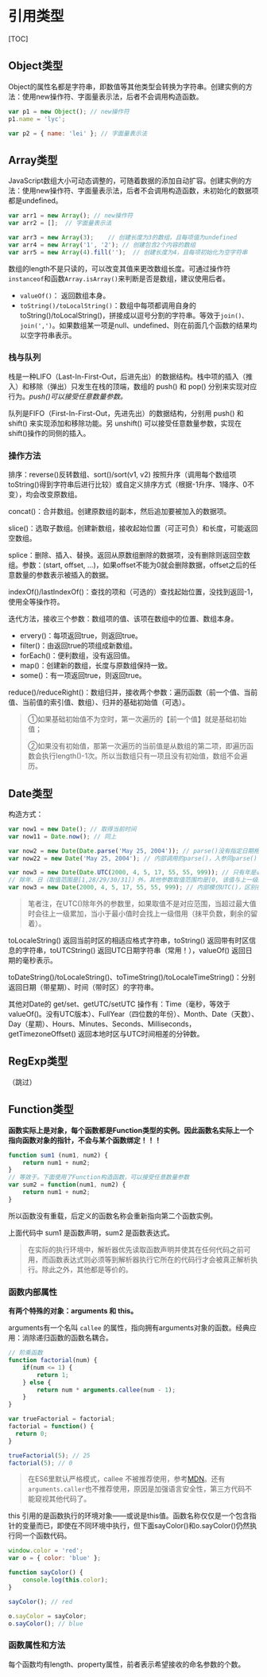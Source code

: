 # 引用类型

[TOC]

## Object类型

Object的属性名都是字符串，即数值等其他类型会转换为字符串。创建实例的方法：使用new操作符、字面量表示法，后者不会调用构造函数。

```javascript
var p1 = new Object(); // new操作符
p1.name = 'lyc';

var p2 = { name: 'lei' }; // 字面量表示法
```

## Array类型

JavaScript数组大小可动态调整的，可随着数据的添加自动扩容。创建实例的方法：使用new操作符、字面量表示法，后者不会调用构造函数，未初始化的数据项都是undefined。

```javascript
var arr1 = new Array(); // new操作符
var arr2 = [];	// 字面量表示法

var arr3 = new Array(3);	// 创建长度为3的数组，且每项值为undefined
var arr4 = new Array('1', '2'); // 创建包含2个内容的数组
var arr5 = new Array(4).fill('');  // 创建长度为4，且每项初始化为空字符串
```

数组的length不是只读的，可以改变其值来更改数组长度。可通过操作符`instanceof`和函数`Array.isArray()`来判断是否是数组，建议使用后者。

- `valueOf()`： 返回数组本身。
- `toString()/toLocalString()`：数组中每项都调用自身的toString()/toLocalString()，拼接成以逗号分割的字符串。等效于`join()、join(',')`。如果数组某一项是null、undefined、则在前面几个函数的结果均以空字符串表示。

### 栈与队列

栈是一种LIFO（Last-In-First-Out，后进先出）的数据结构。栈中项的插入（推入）和移除（弹出）只发生在栈的顶端，数组的 push() 和 pop() 分别来实现对应行为。*push()可以接受任意数量参数。*

队列是FIFO（First-In-First-Out，先进先出）的数据结构，分别用 push() 和 shift() 来实现添加和移除功能。另 unshift() 可以接受任意数量参数，实现在shift()操作的同侧的插入。

### 操作方法

排序：reverse()反转数组、sort()/sort(v1, v2) 按照升序（调用每个数组项toString()得到字符串后进行比较）或自定义排序方式（根据-1升序、1降序、0不变），均会改变原数组。

concat()：合并数组。创建原数组的副本，然后追加要被加入的数据项。

slice()：选取子数组。创建新数组，接收起始位置（可正可负）和长度，可能返回空数组。

splice：删除、插入、替换。返回从原数组删除的数据项，没有删除则返回空数组。参数：(start, offset, ...)，如果offset不能为0就会删除数据，offset之后的任意数量的参数表示被插入的数据。

indexOf()/lastIndexOf()：查找的项和（可选的）查找起始位置，没找到返回-1，使用全等操作符。

迭代方法，接收三个参数：数组项的值、该项在数组中的位置、数组本身。

- ervery()：每项返回true，则返回true。
- filter()：由返回true的项组成新数组。
- forEach()：便利数组，没有返回值。
- map()：创建新的数组，长度与原数组保持一致。
- some()：有一项返回true，则返回true。

reduce()/reduceRight()：数组归并，接收两个参数：遍历函数（前一个值、当前值、当前值的索引值、数组）、归并的基础初始值（可选）。

> ①如果基础初始值不为空时，第一次遍历的【前一个值】就是基础初始值；
>
> ②如果没有初始值，那第一次遍历的当前值是从数组的第二项，即遍历函数会执行length()-1次。所以当数组只有一项且没有初始值，数组不会遍历。

## Date类型

构造方式：

```javascript
var now1 = new Date(); // 取得当前时间
var now11 = Date.now(); // 同上

var now2 = new Date(Date.parse('May 25, 2004')); // parse()没有指定日期格式，通常因地区而已
var now22 = new Date('May 25, 2004'); // 内部调用的parse()，入参同parse()

var now3 = new Date(Date.UTC(2000, 4, 5, 17, 55, 55, 999)); // 只有年是必填的，其他默认对应取值范围的最小值。
// 除年、日（取值范围是[1,28/29/30/31]）外，其他参数取值范围均是[0, 该值与上一级的换算值减一]，如月为[0,11]，时是[0,23]。
var now3 = new Date(2000, 4, 5, 17, 55, 55, 999); // 内部模仿UTC()，区别在于基于时区不一致。UTC()是基于GMT，而本构造函数是基于本地时区。
```

> 笔者注，在UTC()除年外的参数里，如果取值不是对应范围，当超过最大值时会往上一级累加，当小于最小值时会找上一级借用（抹平负数，剩余的留着）。

toLocaleString() 返回当前时区的相适应格式字符串，toString() 返回带有时区信息的字符串，toUTCString() 返回UTC日期字符串（常用！），valueOf() 返回日期的毫秒表示。

toDateString()/toLocaleString()、toTimeString()/toLocaleTimeString()：分别返回日期（带星期）、时间（带时区）的字符串。

其他对Date的 get/set、getUTC/setUTC 操作有：Time（毫秒，等效于valueOf()。没有UTC版本）、FullYear（四位数的年份）、Month、Date（天数）、Day（星期）、Hours、Minutes、Seconds、Milliseconds，getTimezoneOffset() 返回本地时区与UTC时间相差的分钟数。

## RegExp类型

（跳过）

## Function类型

**函数实际上是对象，每个函数都是Function类型的实例。因此函数名实际上一个指向函数对象的指针，不会与某个函数绑定！！！** 

```javascript
function sum1 (num1, num2) {
	return num1 + num2;
}
// 等效于。下面使用了Function构造函数，可以接受任意数量参数
var sum2 = function(num1, num2) {
	return num1 + num2;
}
```

所以函数没有重载，后定义的函数名称会重新指向第二个函数实例。

上面代码中 sum1 是函数声明，sum2 是函数表达式。

> 在实际的执行环境中，解析器优先读取函数声明并使其在任何代码之前可用，而函数表达式则必须等到解析器执行它所在的代码行才会被真正解析执行。除此之外，其他都是等价的。

### 函数内部属性

**有两个特殊的对象：arguments 和 this。**

arguments有一个名叫 `callee` 的属性，指向拥有arguments对象的函数。经典应用：消除递归函数的函数名耦合。

```javascript
// 阶乘函数
function factorial(num) {
	if(num <= 1) {
		return 1;
	} else {
		return num * arguments.callee(num - 1);
	}
}

var trueFactorial = factorial;
factorial = function() {
  return 0;
}

trueFactorial(5); // 25
factorial(5); // 0
```

> 在ES6里默认严格模式，callee 不被推荐使用，参考[MDN](https://developer.mozilla.org/zh-CN/docs/Web/JavaScript/Reference/Functions/arguments)。还有`arguments.caller`也不推荐使用，原因是加强语言安全性，第三方代码不能窥视其他代码了。

this 引用的是函数执行的环境对象——或说是this值。函数名称仅仅是一个包含指针的变量而已，即使在不同环境中执行，但下面sayColor()和o.sayColor()仍然执行同一个函数代码。

```javascript
window.color = 'red';
var o = { color: 'blue' };

function sayColor() {
	console.log(this.color);
}

sayColor(); // red

o.sayColor = sayColor;
o.sayColor(); // blue
```

### 函数属性和方法

每个函数均有length、property属性，前者表示希望接收的命名参数的个数。

